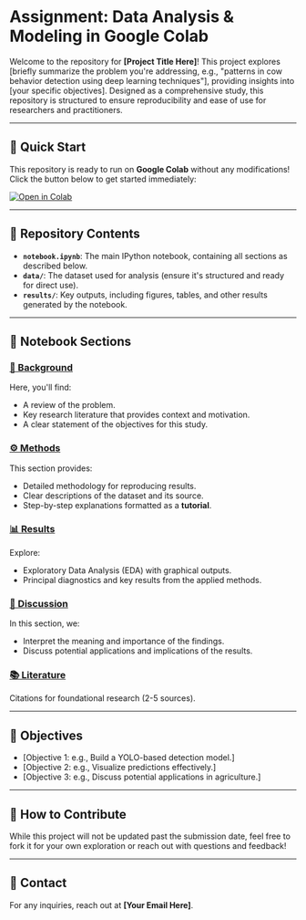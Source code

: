 # Assignment: Data Analysis & Modeling in Google Colab

Welcome to the repository for **[Project Title Here]**! This project explores [briefly summarize the problem you're addressing, e.g., "patterns in cow behavior detection using deep learning techniques"], providing insights into [your specific objectives]. Designed as a comprehensive study, this repository is structured to ensure reproducibility and ease of use for researchers and practitioners.

---

## 🚀 Quick Start
This repository is ready to run on **Google Colab** without any modifications! Click the button below to get started immediately:

[![Open in Colab](https://colab.research.google.com/assets/colab-badge.svg)](Cow_Behaviour_Detection_Model_Submission.ipynb)

---

## 📂 Repository Contents
- **`notebook.ipynb`**: The main IPython notebook, containing all sections as described below.
- **`data/`**: The dataset used for analysis (ensure it's structured and ready for direct use).
- **`results/`**: Key outputs, including figures, tables, and other results generated by the notebook.

---

## 📑 Notebook Sections

### [🔎 Background](#background)
Here, you'll find:
- A review of the problem.
- Key research literature that provides context and motivation.
- A clear statement of the objectives for this study.

### [⚙️ Methods](#methods)
This section provides:
- Detailed methodology for reproducing results.
- Clear descriptions of the dataset and its source.
- Step-by-step explanations formatted as a **tutorial**.

### [📊 Results](#results)
Explore:
- Exploratory Data Analysis (EDA) with graphical outputs.
- Principal diagnostics and key results from the applied methods.

### [💬 Discussion](#discussion)
In this section, we:
- Interpret the meaning and importance of the findings.
- Discuss potential applications and implications of the results.

### [📚 Literature](#literature)
Citations for foundational research (2-5 sources).

---

## 🎯 Objectives
- [Objective 1: e.g., Build a YOLO-based detection model.]
- [Objective 2: e.g., Visualize predictions effectively.]
- [Objective 3: e.g., Discuss potential applications in agriculture.]

---

## 🤝 How to Contribute
While this project will not be updated past the submission date, feel free to fork it for your own exploration or reach out with questions and feedback!

---

## 📧 Contact
For any inquiries, reach out at **[Your Email Here]**.



